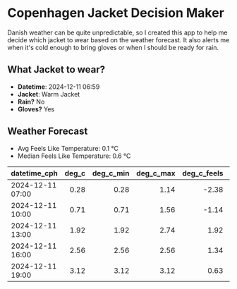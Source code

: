 
# Copenhagen Jacket Decision Maker

Danish weather can be quite unpredictable, so I created this app to help me decide which jacket to wear based on the weather forecast. 
It also alerts me when it's cold enough to bring gloves or when I should be ready for rain.

## What Jacket to wear?

- **Datetime**: 2024-12-11 06:59
- **Jacket**: Warm Jacket
- **Rain?** No
- **Gloves?** Yes

## Weather Forecast
- Avg Feels Like Temperature: 0.1 °C
- Median Feels Like Temperature: 0.6 °C

| datetime_cph     |   deg_c |   deg_c_min |   deg_c_max |   deg_c_feels | weather   | wind   | rain   |
|:-----------------|--------:|------------:|------------:|--------------:|:----------|:-------|:-------|
| 2024-12-11 07:00 |    0.28 |        0.28 |        1.14 |         -2.38 | Clouds    | Low    | None   |
| 2024-12-11 10:00 |    0.71 |        0.71 |        1.56 |         -1.14 | Clouds    | Low    | None   |
| 2024-12-11 13:00 |    1.92 |        1.92 |        2.74 |          1.92 | Clouds    | Low    | None   |
| 2024-12-11 16:00 |    2.56 |        2.56 |        2.56 |          1.34 | Clouds    | Low    | None   |
| 2024-12-11 19:00 |    3.12 |        3.12 |        3.12 |          0.63 | Clouds    | Low    | None   |
        